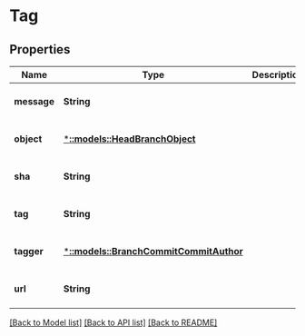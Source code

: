 # Tag

## Properties
Name | Type | Description | Notes
------------ | ------------- | ------------- | -------------
**message** | **String** |  | [optional] [default to null]
**object** | [***::models::HeadBranchObject**](headBranch_object.md) |  | [optional] [default to null]
**sha** | **String** |  | [optional] [default to null]
**tag** | **String** |  | [optional] [default to null]
**tagger** | [***::models::BranchCommitCommitAuthor**](branch_commit_commit_author.md) |  | [optional] [default to null]
**url** | **String** |  | [optional] [default to null]

[[Back to Model list]](../README.md#documentation-for-models) [[Back to API list]](../README.md#documentation-for-api-endpoints) [[Back to README]](../README.md)


